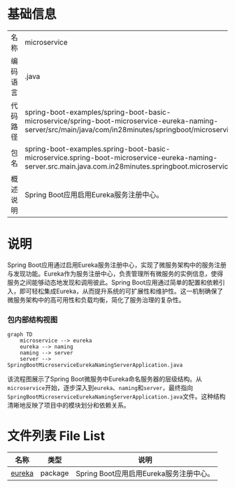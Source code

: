 # 基础信息

|      |      |
|------|------|
| 名称 | microservice |
| 编码语言 | .java |
| 代码路径 | spring-boot-examples/spring-boot-basic-microservice/spring-boot-microservice-eureka-naming-server/src/main/java/com/in28minutes/springboot/microservice |
| 包名 | spring-boot-examples.spring-boot-basic-microservice.spring-boot-microservice-eureka-naming-server.src.main.java.com.in28minutes.springboot.microservice |
| 概述说明 | Spring Boot应用启用Eureka服务注册中心。 |

# 说明

Spring Boot应用通过启用Eureka服务注册中心，实现了微服务架构中的服务注册与发现功能。Eureka作为服务注册中心，负责管理所有微服务的实例信息，使得服务之间能够动态地发现和调用彼此。Spring Boot应用通过简单的配置和依赖引入，即可轻松集成Eureka，从而提升系统的可扩展性和维护性。这一机制确保了微服务架构中的高可用性和负载均衡，简化了服务治理的复杂性。


### 包内部结构视图

```mermaid
graph TD
    microservice --> eureka
    eureka --> naming
    naming --> server
    server --> SpringBootMicroserviceEurekaNamingServerApplication.java
```

该流程图展示了Spring Boot微服务中Eureka命名服务器的层级结构。从`microservice`开始，逐步深入到`eureka`、`naming`和`server`，最终指向`SpringBootMicroserviceEurekaNamingServerApplication.java`文件。这种结构清晰地反映了项目中的模块划分和依赖关系。

# 文件列表 File List

| 名称   | 类型  | 说明 |
|-------|------|-------------|
| [eureka](eureka/_module.md) | package | Spring Boot应用启用Eureka服务注册中心。 |


